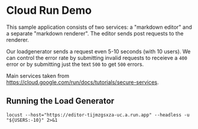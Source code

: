 # Cloud Run Demo

This sample application consists of two services: a "markdown editor" and a separate "markdown renderer".  The editor sends post requests to the renderer.

Our loadgenerator sends a request even 5-10 seconds (with 10 users). We can control the error rate by submitting invalid requests to receieve a `400` error
or by submitting just the text `500` to get `500` errors.

Main services taken from <https://cloud.google.com/run/docs/tutorials/secure-services>.

## Running the Load Generator

`locust --host="https://editor-tijmzgsxza-uc.a.run.app" --headless -u "${USERS:-10}" 2>&1`
